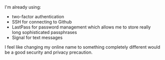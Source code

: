 I'm already using:
- two-factor authentication
- SSH for connecting to Github
- LastPass for password management which allows me to store really long sophisticated passphrases
- Signal for text messages

I feel like changing my online name to something completely different would be a good security and privacy precaution.
